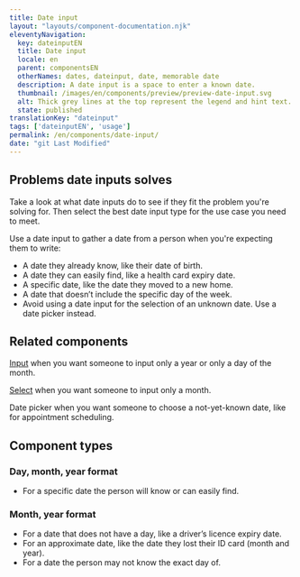 ```yaml
---
title: Date input
layout: "layouts/component-documentation.njk"
eleventyNavigation:
  key: dateinputEN
  title: Date input
  locale: en
  parent: componentsEN
  otherNames: dates, dateinput, date, memorable date
  description: A date input is a space to enter a known date.
  thumbnail: /images/en/components/preview/preview-date-input.svg
  alt: Thick grey lines at the top represent the legend and hint text. A white box with a thin grey border and a grey line and grey arrow inside of it represents the select input for the month. Beside this are two smaller white boxes with thin grey outlines representing the text inputs for the day and year.
  state: published
translationKey: "dateinput"
tags: ['dateinputEN', 'usage']
permalink: /en/components/date-input/
date: "git Last Modified"
---
```


## Problems date inputs solves

Take a look at what date inputs do to see if they fit the problem you're solving for. Then select the best date input type for the use case you need to meet.

Use a date input to gather a date from a person when you're expecting them to write:
- A date they already know, like their date of birth.
- A date they can easily find, like a health card expiry date.
- A specific date, like the date they moved to a new home.
- A date that doesn’t include the specific day of the week.
- Avoid using a date input for the selection of an unknown date. Use a date picker instead.

<article class="bg-full-width bg-primary text-light pt-500 pb-400 my-500">
  <h2 class="mt-0 mb-400">Related components</h2>

  <a href="{{ links.input }}" class="link-light">Input</a> when you want someone to input only a year or only a day of the month.

  <a href="{{ links.select }}" class="link-light">Select</a> when you want someone to input only a month.

  Date picker when you want someone to choose a not-yet-known date, like for appointment scheduling.
</article>

## Component types

### Day, month, year format
- For a specific date the person will know or can easily find.

### Month, year format
- For a date that does not have a day, like a driver’s licence expiry date.
- For an approximate date, like the date they lost their ID card  (month and year).
- For a date the person may not know the exact day of.
